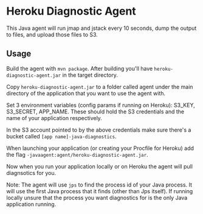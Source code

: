 # Heroku Diagnostic Agent

This Java agent will run jmap and jstack every 10 seconds, dump the output to files, and upload those files to S3.

## Usage

Build the agent with `mvn package`. After building you'll have `heroku-diagnostic-agent.jar` in the target directory.

Copy `heroku-diagnostic-agent.jar` to a folder called agent under the main directory of the application that you want to use the agent with.

Set 3 environment variables (config params if running on Heroku): S3_KEY, S3_SECRET, APP_NAME. These should hold the S3 credentials and the name of your application respectively.

In the S3 account pointed to by the above credentials make sure there's a bucket called `[app name]-java-diagnostics`.

When launching your application (or creating your Procfile for Heroku) add the flag `-javaagent:agent/heroku-diagnostic-agent.jar`.

Now when you run your application locally or on Heroku the agent will pull diagnsotics for you.

Note: The agent will use `jps` to find the process id of your Java process. It will use the first Java process that it finds (other than Jps itself). If running locally unsure that the process you want diagnostics for is the only Java application running.
